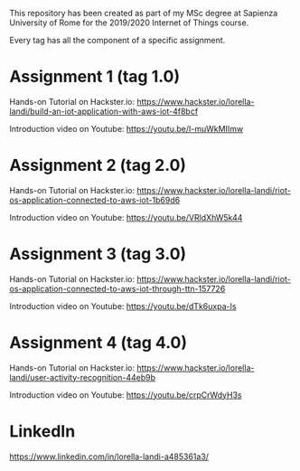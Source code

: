 This repository has been created as part of my MSc degree at Sapienza University of Rome for the 2019/2020 Internet of Things course.

Every tag has all the component of a specific assignment.

# Assignment 1 (tag 1.0)

Hands-on Tutorial on Hackster.io: https://www.hackster.io/lorella-landi/build-an-iot-application-with-aws-iot-4f8bcf

Introduction video on Youtube: https://youtu.be/I-muWkMIImw

# Assignment 2 (tag 2.0)
Hands-on Tutorial on Hackster.io: https://www.hackster.io/lorella-landi/riot-os-application-connected-to-aws-iot-1b69d6

Introduction video on Youtube: https://youtu.be/VRldXhW5k44

# Assignment 3 (tag 3.0)
Hands-on Tutorial on Hackster.io: https://www.hackster.io/lorella-landi/riot-os-application-connected-to-aws-iot-through-ttn-157726

Introduction video on Youtube: https://youtu.be/dTk6uxpa-Is

# Assignment 4 (tag 4.0)
Hands-on Tutorial on Hackster.io: https://www.hackster.io/lorella-landi/user-activity-recognition-44eb9b

Introduction video on Youtube: https://youtu.be/crpCrWdyH3s

# LinkedIn
https://www.linkedin.com/in/lorella-landi-a485361a3/
